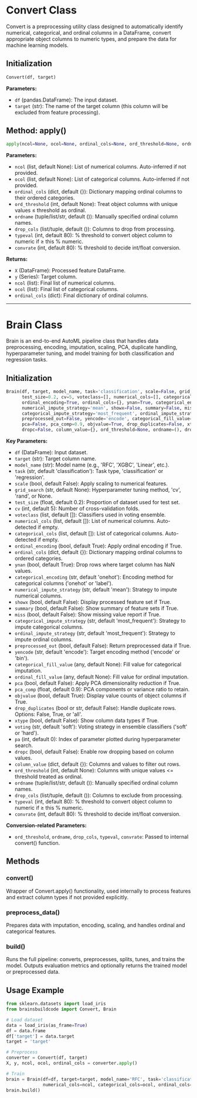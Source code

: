
# **Convert Class**

Convert is a preprocessing utility class designed to automatically identify numerical, categorical, and ordinal columns in a DataFrame, convert appropriate object columns to numeric types, and prepare the data for machine learning models.

## **Initialization**

```python
Convert(df, target)
```

**Parameters:**

- `df` (pandas.DataFrame): The input dataset.
- `target` (str): The name of the target column (this column will be excluded from feature processing).

## **Method: apply()**

```python
apply(ncol=None, ocol=None, ordinal_cols=None, ord_threshold=None, ordname=(), drop_cols=(), typeval=80, convrate=80)
```

**Parameters:**

- `ncol` (list, default None): List of numerical columns. Auto-inferred if not provided.
- `ocol` (list, default None): List of categorical columns. Auto-inferred if not provided.
- `ordinal_cols` (dict, default {}): Dictionary mapping ordinal columns to their ordered categories.
- `ord_threshold` (int, default None): Treat object columns with unique values ≤ threshold as ordinal.
- `ordname` (tuple/list/str, default ()): Manually specified ordinal column names.
- `drop_cols` (list/tuple, default ()): Columns to drop from processing.
- `typeval` (int, default 80): % threshold to convert object column to numeric if ≥ this % numeric.
- `convrate` (int, default 80): % threshold to decide int/float conversion.

**Returns:**

- `X` (DataFrame): Processed feature DataFrame.
- `y` (Series): Target column.
- `ncol` (list): Final list of numerical columns.
- `ocol` (list): Final list of categorical columns.
- `ordinal_cols` (dict): Final dictionary of ordinal columns.

---

# **Brain Class**

Brain is an end-to-end AutoML pipeline class that handles data preprocessing, encoding, imputation, scaling, PCA, duplicate handling, hyperparameter tuning, and model training for both classification and regression tasks.

## **Initialization**

```python
Brain(df, target, model_name, task='classification', scale=False, grid_search=None,
      test_size=0.2, cv=5, voteclass=[], numerical_cols=[], categorical_cols=[],
      ordinal_encoding=True, ordinal_cols={}, ynan=True, categorical_encoding='onehot',
      numerical_impute_strategy='mean', showx=False, summary=False, miss=False,
      categorical_impute_strategy='most_frequent', ordinal_impute_strategy='most_frequent',
      preprocessed_out=False, yencode='encode', categorical_fill_value=None, ordinal_fill_value=None,
      pca=False, pca_comp=0.9, objvalue=True, drop_duplicates=False, xtype=False, voting='soft', pa=0,
      dropc=False, column_value={}, ord_threshold=None, ordname=(), drop_cols=(), typeval=80, convrate=80)
```

**Key Parameters:**

- `df` (DataFrame): Input dataset.
- `target` (str): Target column name.
- `model_name` (str): Model name (e.g., 'RFC', 'XGBC', 'Linear', etc.).
- `task` (str, default 'classification'): Task type, 'classification' or 'regression'.
- `scale` (bool, default False): Apply scaling to numerical features.
- `grid_search` (str, default None): Hyperparameter tuning method, 'cv', 'rand', or None.
- `test_size` (float, default 0.2): Proportion of dataset used for test set.
- `cv` (int, default 5): Number of cross-validation folds.
- `voteclass` (list, default []): Classifiers used in voting ensemble.
- `numerical_cols` (list, default []): List of numerical columns. Auto-detected if empty.
- `categorical_cols` (list, default []): List of categorical columns. Auto-detected if empty.
- `ordinal_encoding` (bool, default True): Apply ordinal encoding if True.
- `ordinal_cols` (dict, default {}): Dictionary mapping ordinal columns to ordered categories.
- `ynan` (bool, default True): Drop rows where target column has NaN values.
- `categorical_encoding` (str, default 'onehot'): Encoding method for categorical columns ('onehot' or 'label').
- `numerical_impute_strategy` (str, default 'mean'): Strategy to impute numerical columns.
- `showx` (bool, default False): Display processed feature set if True.
- `summary` (bool, default False): Show summary of feature sets if True.
- `miss` (bool, default False): Show missing value report if True.
- `categorical_impute_strategy` (str, default 'most_frequent'): Strategy to impute categorical columns.
- `ordinal_impute_strategy` (str, default 'most_frequent'): Strategy to impute ordinal columns.
- `preprocessed_out` (bool, default False): Return preprocessed data if True.
- `yencode` (str, default 'encode'): Target encoding method ('encode' or 'bin').
- `categorical_fill_value` (any, default None): Fill value for categorical imputation.
- `ordinal_fill_value` (any, default None): Fill value for ordinal imputation.
- `pca` (bool, default False): Apply PCA dimensionality reduction if True.
- `pca_comp` (float, default 0.9): PCA components or variance ratio to retain.
- `objvalue` (bool, default True): Display value counts of object columns if True.
- `drop_duplicates` (bool or str, default False): Handle duplicate rows. Options: False, True, or 'all'.
- `xtype` (bool, default False): Show column data types if True.
- `voting` (str, default 'soft'): Voting strategy in ensemble classifiers ('soft' or 'hard').
- `pa` (int, default 0): Index of parameter plotted during hyperparameter search.
- `dropc` (bool, default False): Enable row dropping based on column values.
- `column_value` (dict, default {}): Columns and values to filter out rows.
- `ord_threshold` (int, default None): Columns with unique values <= threshold treated as ordinal.
- `ordname` (tuple/list/str, default ()): Manually specified ordinal column names.
- `drop_cols` (list/tuple, default ()): Columns to exclude from processing.
- `typeval` (int, default 80): % threshold to convert object column to numeric if ≥ this % numeric.
- `convrate` (int, default 80): % threshold to decide int/float conversion.


**Conversion-related Parameters:**

- `ord_threshold`, `ordname`, `drop_cols`, `typeval`, `convrate`: Passed to internal convert() function.

## **Methods**

### **convert()**

Wrapper of Convert.apply() functionality, used internally to process features and extract column types if not provided explicitly.

### **preprocess_data()**

Prepares data with imputation, encoding, scaling, and handles ordinal and categorical features.

### **build()**

Runs the full pipeline: converts, preprocesses, splits, tunes, and trains the model. Outputs evaluation metrics and optionally returns the trained model or preprocessed data.

## **Usage Example**

```python
from sklearn.datasets import load_iris
from brainsbuildcode import Convert, Brain

# Load dataset
data = load_iris(as_frame=True)
df = data.frame
df['target'] = data.target
target = 'target'

# Preprocess
converter = Convert(df, target)
X, y, ncol, ocol, ordinal_cols = converter.apply()

# Train
brain = Brain(df=df, target=target, model_name='RFC', task='classification',
              numerical_cols=ncol, categorical_cols=ocol, ordinal_cols=ordinal_cols)
brain.build()
```

